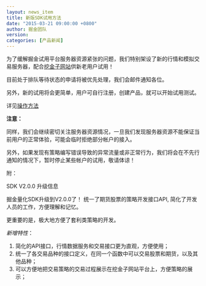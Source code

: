 ```yaml
---
layout: news_item
title: 新版SDK试用方法  
date: "2015-03-21 09:00:00 +0800"
author: 掘金团队
version: 
categories: [产品新闻]
---
```


为了缓解掘金试用平台服务器资源紧张的问题，我们特别架设了新的行情和模拟交易服务器，配合[挖金子网站](http://www.wajinzi.me/)供新老用户试用！

目前处于排队等待状态的申请将被优先处理，我们会邮件通知各位。

另外，新的试用将会更简单，用户可自行注册，创建产品，就可以开始试用测试。

详见[操作方法](/site/docs/work_with_wjz/)


**注意：**

同样，我们会继续密切关注服务器资源情况，一旦我们发现服务器资源不能保证当前用户的正常体验，可能会临时拒绝部分帐户的接入。

另外，如果发现有策略编写错误导致的异常流量或非正常行为，我们将会在不先行通知的情况下，暂时停止某些帐户的试用，敬请体谅！


附： 

SDK V2.0.0 升级信息

掘金量化SDK升级到V2.0.0了！ 统一了期货股票的策略开发接口API, 简化了开发人员的工作，方便理解和记忆。

更重要的是，极大地方便了套利类策略的开发。 

*新增特性*：

1. 简化的API接口，行情数据服务和交易接口更为直观，方便使用；
2. 统一了各交易品种的接口定义，在同一个函数中可以交易股票和期货，以及其他品种；
3. 可以方便地把交易策略的交易过程展示在挖金子网站平台上，方便策略的展示；
